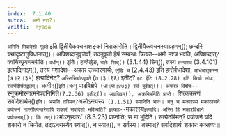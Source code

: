```yaml
---
index:  7.1.40
sutra:  अमो मश्?।
vritti:  nyasa
---
```


`अमिति मिबादेशो गृह्रते` इति द्वितीयैकवचनाशङ्कां निराकारोति। द्वितीयैकवचनस्याग्रहणम्(); छन्दसि यथादृष्टानुविधानात्()। अपिशब्दानुवृत्तेर्वा, तदनुवृत्तौ ह्रेषं सम्बन्धः क्रियते--अमो मश्च भवति, अपिशब्दात्? क्वचिच्छ्रवणमपीति। `वधीम्()` इति। हन्तेर्लुङ, `चलेः सिच्()` (3.1.44) सिप्(), तस्य `तस्थस्थ` (3.4.101) इत्यादिनाऽम्(), तस्य मशादेशः--अकार उच्चारणार्थः, `लुङि च` (2.4.43) इति हन्तेर्वधादेशा, `आर्धधातुकस्य` (७।२।३५) इत्यादिनेट्? `अस्तिसिचोऽपृक्ते` (७।३।९६) इतीट्? `इट ईटि (8.2.28) इति सिचो लोपः, सवर्णदीर्घतद्वलम्। `क्रमीम्()` इति। `क्रमु पादविक्षेपे` (धा।पा।४७३) सर्वं पूर्ववत्()। अयमत्र विशेषः--`स्नुक्रमोरनात्मनेपदनिमित्ते` (7.2.36) इतीट्()। अवधिवम्(), अक्रमिषमिति प्राप्ते। 
`शित्ककरणं सर्वादेशार्थम्()` इति। असति तस्मिन्? `अलोऽन्त्यस्य` (1.1.51) स्यादिति भावः। ननु च मकारस्य मकारवचने प्रयोजनं नास्तीत्यन्तरेणापि शकारं सर्वादेशो भविष्यति? इत्याह--`मकारस्य` इत्यादि। अस्ति हि मकारविधाने प्रयोजनम्()। किं तत्()? `मोऽनुस्वारः` (8.3.23) प्राप्नोति; स मा भूदिति। सत्येतस्मिन्? प्रयोजने यदि शकारो न क्रियेत, तदाऽन्त्यस्यैव स्यात्(), न स्यात्(), न सर्वस्य। तस्मात्? सर्वादेशार्थः शकारः कत्र्तव्यः॥
